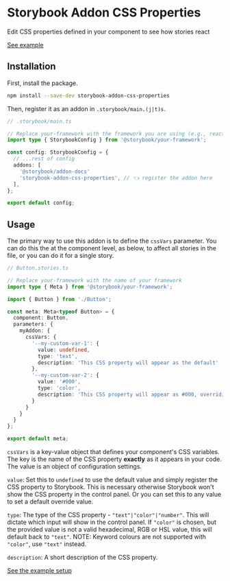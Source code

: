 # Storybook Addon CSS Properties

Edit CSS properties defined in your component to see how stories react

[See example](https://jackdomleo7.github.io/storybook-addon-css-properties)

## Installation

First, install the package.

```sh
npm install --save-dev storybook-addon-css-properties
```

Then, register it as an addon in `.storybook/main.(j|t)s`.

```ts
// .storybook/main.ts

// Replace your-framework with the framework you are using (e.g., react-webpack5, vue3-vite)
import type { StorybookConfig } from '@storybook/your-framework';

const config: StorybookConfig = {
  // ...rest of config
  addons: [
    '@storybook/addon-docs'
    'storybook-addon-css-properties', // 👈 register the addon here
  ],
};

export default config;
```

## Usage

The primary way to use this addon is to define the `cssVars` parameter. You can do this the at the component level, as below, to affect all stories in the file, or you can do it for a single story.

```ts
// Button.stories.ts

// Replace your-framework with the name of your framework
import type { Meta } from '@storybook/your-framework';

import { Button } from './Button';

const meta: Meta<typeof Button> = {
  component: Button,
  parameters: {
    myAddon: {
      cssVars: {
        '--my-custom-var-1': {
          value: undefined,
          type: 'text',
          description: 'This CSS property will appear as the default'
        },
        '--my-custom-var-2': {
          value: '#000',
          type: 'color',
          description: 'This CSS property will appear as #000, overriding the default'
        }
      }
    }
  }
};

export default meta;
```

`cssVars` is a key-value object that defines your component's CSS variables. The key is the name of the CSS property **exactly** as it appears in your code. The value is an object of configuration settings.

`value`: Set this to `undefined` to use the default value and simply register the CSS property to Storybook. This is necessary otherwise Storybook won't show the CSS property in the control panel. Or you can set this to any value to set a default override value.

`type`: The type of the CSS property - `"text"|"color"|"number"`. This will dictate which input will show in the control panel. If `"color"` is chosen, but the provided value is not a valid hexadecimal, RGB or HSL value, this will default back to `"text"`. NOTE: Keyword colours are not supported with `"color"`, use `"text"` instead.

`description`: A short description of the CSS property.

[See the example setup](./src/stories/Button.stories.ts)